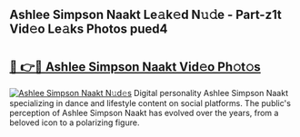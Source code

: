 ## Ashlee Simpson Naakt Le𝚊k𝚎d N𝚞𝚍e - Part-z1t Vid𝚎o Le𝚊ks Photos pued4

# <h2><a href="http://fb50hq9.evod.top/?m=Ashlee+Simpson+Naakt">🔗 👉🔴 Ashlee Simpson Naakt Vid𝚎o Ph𝚘t𝚘s</a></h2>

[![Ashlee Simpson Naakt N𝚞d𝚎s](https://i.imgur.com/8V9OHl7.gif)](http://fb50hq9.evod.top/?m=Ashlee+Simpson+Naakt)
Digital personality Ashlee Simpson Naakt specializing in dance and lifestyle content on social platforms. The public's perception of Ashlee Simpson Naakt has evolved over the years, from a beloved icon to a polarizing figure. 

